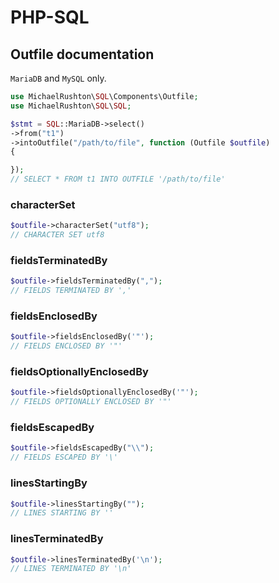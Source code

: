 # PHP-SQL

## Outfile documentation

`MariaDB` and `MySQL` only.

```php
use MichaelRushton\SQL\Components\Outfile;
use MichaelRushton\SQL\SQL;

$stmt = SQL::MariaDB->select()
->from("t1")
->intoOutfile("/path/to/file", function (Outfile $outfile)
{

});
// SELECT * FROM t1 INTO OUTFILE '/path/to/file'
```

### characterSet

```php
$outfile->characterSet("utf8");
// CHARACTER SET utf8
```

### fieldsTerminatedBy

```php
$outfile->fieldsTerminatedBy(",");
// FIELDS TERMINATED BY ','
```

### fieldsEnclosedBy

```php
$outfile->fieldsEnclosedBy('"');
// FIELDS ENCLOSED BY '"'
```

### fieldsOptionallyEnclosedBy

```php
$outfile->fieldsOptionallyEnclosedBy('"');
// FIELDS OPTIONALLY ENCLOSED BY '"'
```

### fieldsEscapedBy

```php
$outfile->fieldsEscapedBy("\\");
// FIELDS ESCAPED BY '\'
```

### linesStartingBy

```php
$outfile->linesStartingBy("");
// LINES STARTING BY ''
```

### linesTerminatedBy

```php
$outfile->linesTerminatedBy('\n');
// LINES TERMINATED BY '\n'
```

